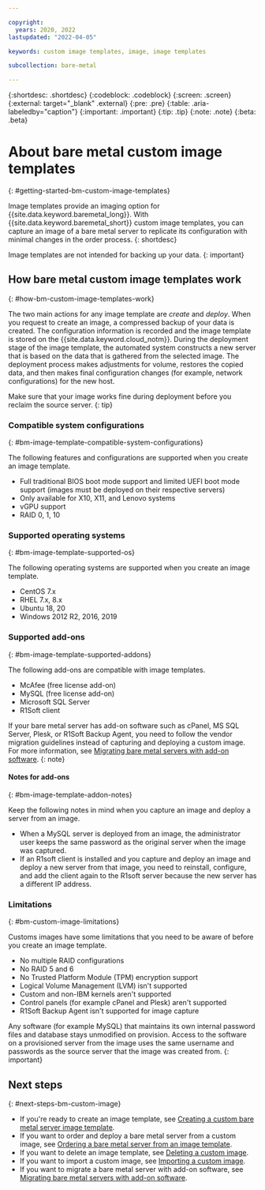 ```yaml
---

copyright:
  years: 2020, 2022
lastupdated: "2022-04-05"

keywords: custom image templates, image, image templates

subcollection: bare-metal

---
```


{:shortdesc: .shortdesc}
{:codeblock: .codeblock}
{:screen: .screen}
{:external: target="_blank" .external}
{:pre: .pre}
{:table: .aria-labeledby="caption"}
{:important: .important}
{:tip: .tip}
{:note: .note}
{:beta: .beta}

# About bare metal custom image templates
{: #getting-started-bm-custom-image-templates}

Image templates provide an imaging option for {{site.data.keyword.baremetal_long}}. With {{site.data.keyword.baremetal_short}} custom image templates, you can capture an image of a bare metal server to replicate its configuration with minimal changes in the order process. 
{: shortdesc}

Image templates are not intended for backing up your data.
{: important}

## How bare metal custom image templates work
{: #how-bm-custom-image-templates-work}

The two main actions for any image template are _create_ and _deploy_. When you request to create an image, a compressed backup of your data is created. The configuration information is recorded and the image template is stored on the {{site.data.keyword.cloud_notm}}. During the deployment stage of the image template, the automated system constructs a new server that is based on the data that is gathered from the selected image. The deployment process makes adjustments for volume, restores the copied data, and then makes final configuration changes (for example, network configurations) for the new host.

Make sure that your image works fine during deployment before you reclaim the source server.
{: tip}

### Compatible system configurations
{: #bm-image-template-compatible-system-configurations}

The following features and configurations are supported when you create an image template. 

- Full traditional BIOS boot mode support and limited UEFI boot mode support (images must be deployed on their respective servers)
- Only available for X10, X11, and Lenovo systems
- vGPU support
- RAID 0, 1, 10 
  
### Supported operating systems
{: #bm-image-template-supported-os}

The following operating systems are supported when you create an image template. 

- CentOS 7.x <!--- Debian 9-->
- RHEL 7.x, 8.x
- Ubuntu 18, 20
- Windows 2012 R2, 2016, 2019

### Supported add-ons
{: #bm-image-template-supported-addons}

The following add-ons are compatible with image templates. 

- McAfee (free license add-on) 
- MySQL (free license add-on) 
- Microsoft SQL Server 
- R1Soft client 

If your bare metal server has add-on software such as cPanel, MS SQL Server, Plesk, or R1Soft Backup Agent, you need to follow the vendor migration guidelines instead of capturing and deploying a custom image. For more information, see [Migrating bare metal servers with add-on software](/docs/bare-metal?topic=bare-metal-bm-migrate-custom-image-control-panel).
{: note}

#### Notes for add-ons
{: #bm-image-template-addon-notes}

Keep the following notes in mind when you capture an image and deploy a server from an image.

- When a MySQL server is deployed from an image, the administrator user keeps the same password as the original server when the image was captured.
- If an R1soft client is installed and you capture and deploy an image and deploy a new server from that image, you need to reinstall, configure, and add the client again to the R1soft server because the new server has a different IP address.

### Limitations
{: #bm-custom-image-limitations}

Customs images have some limitations that you need to be aware of before you create an image template. 

- No multiple RAID configurations
- No RAID 5 and 6
- No Trusted Platform Module (TPM) encryption support
- Logical Volume Management (LVM) isn't supported
- Custom and non-IBM kernels aren't supported
- Control panels (for example cPanel and Plesk) aren't supported 
- R1Soft Backup Agent isn't supported for image capture

Any software (for example MySQL) that maintains its own internal password files and database stays unmodified on provision. Access to the software on a provisioned server from the image uses the same username and passwords as the source server that the image was created from.
{: important}

## Next steps
{: #next-steps-bm-custom-image}

* If you're ready to create an image template, see [Creating a custom bare metal server image template](/docs/bare-metal?topic=bare-metal-bm-create-custom-image-template).
* If you want to order and deploy a bare metal server from a custom image, see [Ordering a bare metal server from an image template](/docs/bare-metal?topic=bare-metal-ordering-bm-from-image-template).
* If you want to delete an image template, see [Deleting a custom image](/docs/bare-metal?topic=bare-metal-delete-bm-custom-image).
* If you want to import a custom image, see [Importing a custom image](/docs/bare-metal?topic=bare-metal-import-bm-custom-image).
* If you want to migrate a bare metal server with add-on software, see [Migrating bare metal servers with add-on software](/docs/bare-metal?topic=bare-metal-bm-migrate-bare-metal-add-on-software).
